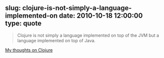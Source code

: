 slug: clojure-is-not-simply-a-language-implemented-on
date: 2010-10-18 12:00:00
type: quote
---

> Clojure is not simply a language implemented on top of the JVM but a language implemented on top of Java.

[My thoughts on Clojure](http://sayspy.blogspot.com/2010/10/my-thoughts-on-clojure.html)

